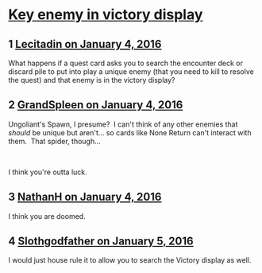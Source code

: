 # [Key enemy in victory display](https://community.fantasyflightgames.com/topic/197764-key-enemy-in-victory-display/)

## 1 [Lecitadin on January 4, 2016](https://community.fantasyflightgames.com/topic/197764-key-enemy-in-victory-display/?do=findComment&comment=1970404)

What happens if a quest card asks you to search the encounter deck or discard pile to put into play a unique enemy (that you need to kill to resolve the quest) and that enemy is in the victory display? 

## 2 [GrandSpleen on January 4, 2016](https://community.fantasyflightgames.com/topic/197764-key-enemy-in-victory-display/?do=findComment&comment=1970431)

Ungoliant's Spawn, I presume?  I can't think of any other enemies that *should* be unique but aren't... so cards like None Return can't interact with them.  That spider, though... 

 

I think you're outta luck.

## 3 [NathanH on January 4, 2016](https://community.fantasyflightgames.com/topic/197764-key-enemy-in-victory-display/?do=findComment&comment=1970433)

I think you are doomed.

## 4 [Slothgodfather on January 5, 2016](https://community.fantasyflightgames.com/topic/197764-key-enemy-in-victory-display/?do=findComment&comment=1973199)

I would just house rule it to allow you to search the Victory display as well.  

